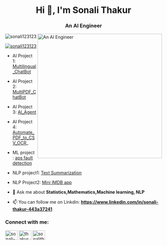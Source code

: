 <h1 align="center">Hi 👋, I'm Sonali Thakur</h1>
<h3 align="center">An AI Engineer</h3>

<img align="right" alt="An AI Engineer" width="400" src="https://www.privatelabelfitness.com/wp-content/uploads/RemoteWorkerv01-1024x640.png">

<p align="left"> <img src="https://komarev.com/ghpvc/?username=sonali123123&label=Profile%20views&color=0e75b6&style=flat" alt="sonali123123" /> </p>

<p align="left"> <a href="https://github.com/ryo-ma/github-profile-trophy"><img src="https://github-profile-trophy.vercel.app/?username=sonali123123" alt="sonali123123" /></a> </p>



- AI Project 1: [Multilingual_ChatBot](https://github.com/sonali123123/Multilingual_ChatBot)
  
- AI Project 2: [MultiPDF_ChatBot](https://github.com/sonali123123/MultiPDF_ChatBot)

- AI Project 3: [AI_Agent](https://github.com/sonali123123/Python_AI_Agent)

- AI Project 4: [Automate_PDF_to_CSV_OCR](https://github.com/sonali123123/Automate_PDF_to_CSV)_

- ML project : [aps fault detection](https://github.com/sonali123123/aps-fault-detection)

- NLP project1: [Text Summarization](https://github.com/sonali123123/Text-Summarization-Project)

- NLP Project2: [Mini IMDB app](https://github.com/sonali123123/Mini-IMDB-app)



- 💬 Ask me about **Statistics,Mathematics,Machine learning, NLP**

- 📫 You can follow me on Linkdin: **https://www.linkedin.com/in/sonali-thakur-443a37241**

<h3 align="left">Connect with me:</h3>
<p align="left">
<a href="https://linkedin.com/in/sonali-thakur-443a37241" target="blank"><img align="center" src="https://raw.githubusercontent.com/rahuldkjain/github-profile-readme-generator/master/src/images/icons/Social/linked-in-alt.svg" alt="sonali-thakur-443a37241" height="30" width="40" /></a>
<a href="https://instagram.com/thakur_sonali21" target="blank"><img align="center" src="https://raw.githubusercontent.com/rahuldkjain/github-profile-readme-generator/master/src/images/icons/Social/instagram.svg" alt="thakur_sonali21" height="30" width="40" /></a>
<a href="https://www.hackerrank.com/sonalithakur196" target="blank"><img align="center" src="https://raw.githubusercontent.com/rahuldkjain/github-profile-readme-generator/master/src/images/icons/Social/hackerrank.svg" alt="sonalithakur196" height="30" width="40" /></a>
</p>




